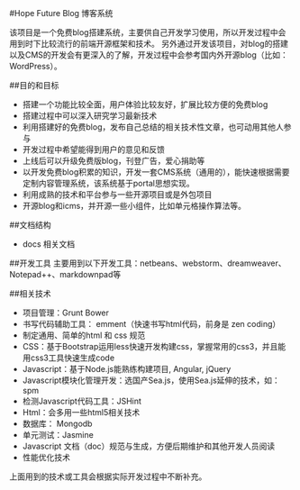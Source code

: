 #Hope Future Blog 博客系统

该项目是一个免费blog搭建系统，主要供自己开发学习使用，所以开发过程中会用到时下比较流行的前端开源框架和技术。
另外通过开发该项目，对blog的搭建以及CMS的开发会有更深入的了解，开发过程中会参考国内外开源blog（比如：WordPress）。

##目的和目标
* 搭建一个功能比较全面，用户体验比较友好，扩展比较方便的免费blog
* 搭建过程中可以深入研究学习最新技术
* 利用搭建好的免费blog，发布自己总结的相关技术性文章，也可动用其他人参与
* 开发过程中希望能得到用户的意见和反馈
* 上线后可以升级免费版blog，刊登广告，爱心捐助等
* 以开发免费blog积累的知识，开发一套CMS系统（通用的），能快速根据需要定制内容管理系统，该系统基于portal思想实现。
* 利用成熟的技术和平台参与一些开源项目或是外包项目
* 开源blog和icms，并开源一些小组件，比如单元格操作算法等。

##文档结构
* docs 相关文档

##开发工具
主要用到以下开发工具：netbeans、webstorm、dreamweaver、Notepad++、markdownpad等

##相关技术
* 项目管理：Grunt Bower
* 书写代码辅助工具： emment（快速书写html代码，前身是 zen coding）
* 制定通用、简单的html 和 css 规范
* CSS：基于Bootstrap运用less快速开发构建css，掌握常用的css3，并且能用css3工具快速生成code
* Javascript：基于Node.js能熟练构建项目,  Angular, jQuery
* Javascript模块化管理开发：选国产Sea.js，使用Sea.js延伸的技术，如： spm
* 检测Javascript代码工具：JSHint
* Html：会多用一些html5相关技术
* 数据库： Mongodb
* 单元测试：Jasmine
* Javascript 文档（doc）规范与生成，方便后期维护和其他开发人员阅读
* 性能优化技术

上面用到的技术或工具会根据实际开发过程中不断补充。